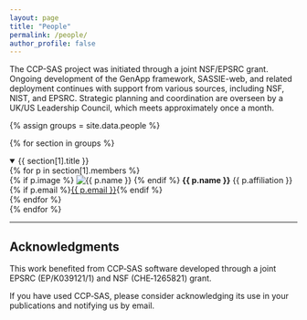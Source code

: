 ```yaml
---
layout: page
title: "People"
permalink: /people/
author_profile: false
---
```

The CCP-SAS project was initiated through a joint NSF/EPSRC grant. Ongoing
development of the GenApp framework, SASSIE-web, and related deployment
continues with support from various sources, including NSF, NIST, and EPSRC.
Strategic planning and coordination are overseen by a UK/US Leadership Council,
which meets approximately once a month.

{% assign groups = site.data.people %}

{% for section in groups %}
<details open>
  <summary class="people-heading">{{ section[1].title }}</summary>
  <div class="people-grid">
    {% for p in section[1].members %}
      <div class="person-card">
        {% if p.image %}
          <img src="{{ p.image }}" alt="{{ p.name }}" class="profile-pic">
        {% endif %}
        <strong>{{ p.name }}</strong> {{ p.affiliation }} {% if p.email %}<a href="mailto:{{ p.email }}">{{ p.email }}</a>{% endif %}
      </div>
    {% endfor %}
  </div>
</details>
{% endfor %}

---

## Acknowledgments

This work benefited from CCP‑SAS software developed through a joint EPSRC (EP/K039121/1) and NSF (CHE‑1265821) grant.

If you have used CCP‑SAS, please consider acknowledging its use in your publications and notifying us by email.
